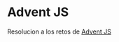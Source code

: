 # Advent JS
Resolucion a los retos de [Advent JS](https://adventjs.dev/)

[^1]: **Difficulty**: 🟢 Easy 🟠 Normal 🔴 Hard 🟣 Very Hard 